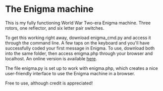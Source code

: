 # The Enigma machine
<p>This is my fully functioning World War Two-era Enigma machine. Three rotors, one reflector, and six letter pair switches.</p>
<p>To get this working right away, download enigma_cmd.py and access it through the command line. A few taps on the keyboard and you'll have successfully coded your first message in Enigma. To use, download both into the same folder, then access enigma.php through your browser and localhost. An online version is available <a href="https//www.williamfro.st/portfolio/enigma/enigma-machine.php">here</a>.</p>
<p>The file enigma.py is set up to work with enigma.php, which creates a nice user-friendly interface to use the Enigma machine in a browser.</p>
<p>Free to use, although credit is appreciated!</p>
